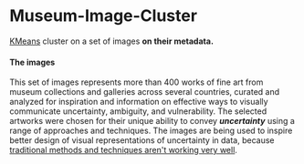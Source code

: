 # Museum-Image-Cluster
[KMeans](http://scikit-learn.org/stable/modules/generated/sklearn.cluster.KMeans.html) cluster on a set of images **on their metadata.**


#### The images

This set of images represents more than 400 works of fine art from museum collections and galleries across several countries, curated and analyzed for inspiration and information on effective ways to visually communicate uncertainty, ambiguity, and vulnerability. The selected artworks were chosen for their unique ability to convey ***uncertainty*** using a range of approaches and techniques. The images are being used to inspire better design of visual representations of uncertainty in data, because [traditional methods and techniques aren't working very well](https://hbr.org/2016/11/why-its-so-hard-for-us-to-visualize-uncertainty).  

